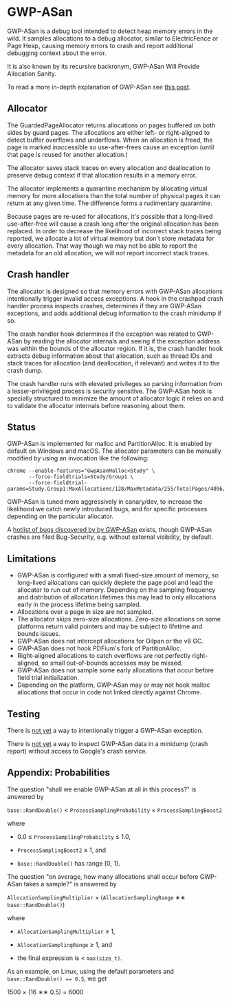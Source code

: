 # GWP-ASan

GWP-ASan is a debug tool intended to detect heap memory errors in the wild. It
samples allocations to a debug allocator, similar to ElectricFence or Page Heap,
causing memory errors to crash and report additional debugging context about
the error.

It is also known by its recursive backronym, GWP-ASan Will Provide Allocation
Sanity.

To read a more in-depth explanation of GWP-ASan see [this post](https://sites.google.com/a/chromium.org/dev/Home/chromium-security/articles/gwp-asan).

## Allocator

The GuardedPageAllocator returns allocations on pages buffered on both sides by
guard pages. The allocations are either left- or right-aligned to detect buffer
overflows and underflows. When an allocation is freed, the page is marked
inaccessible so use-after-frees cause an exception (until that page is reused
for another allocation.)

The allocator saves stack traces on every allocation and deallocation to
preserve debug context if that allocation results in a memory error.

The allocator implements a quarantine mechanism by allocating virtual memory for
more allocations than the total number of physical pages it can return at any
given time. The difference forms a rudimentary quarantine.

Because pages are re-used for allocations, it's possible that a long-lived
use-after-free will cause a crash long after the original allocation has been
replaced. In order to decrease the likelihood of incorrect stack traces being
reported, we allocate a lot of virtual memory but don't store metadata for every
allocation. That way though we may not be able to report the metadata for an old
allocation, we will not report incorrect stack traces.

## Crash handler

The allocator is designed so that memory errors with GWP-ASan allocations
intentionally trigger invalid access exceptions. A hook in the crashpad crash
handler process inspects crashes, determines if they are GWP-ASan exceptions,
and adds additional debug information to the crash minidump if so.

The crash handler hook determines if the exception was related to GWP-ASan by
reading the allocator internals and seeing if the exception address was within
the bounds of the allocator region. If it is, the crash handler hook extracts
debug information about that allocation, such as thread IDs and stack traces
for allocation (and deallocation, if relevant) and writes it to the crash dump.

The crash handler runs with elevated privileges so parsing information from a
lesser-privileged process is security sensitive. The GWP-ASan hook is specially
structured to minimize the amount of allocator logic it relies on and to
validate the allocator internals before reasoning about them.

## Status

GWP-ASan is implemented for malloc and PartitionAlloc. It is enabled by default
on Windows and macOS. The allocator parameters can be manually modified by using
an invocation like the following:

```shell
chrome --enable-features="GwpAsanMalloc<Study" \
       --force-fieldtrials=Study/Group1 \
       --force-fieldtrial-params=Study.Group1:MaxAllocations/128/MaxMetadata/255/TotalPages/4096/AllocationSamplingFrequency/1000/ProcessSamplingProbability/1.0
```

GWP-ASan is tuned more aggressively in canary/dev, to increase the likelihood we
catch newly introduced bugs, and for specific processes depending on the
particular allocator.

A [hotlist of bugs discovered by by GWP-ASan](https://bugs.chromium.org/p/chromium/issues/list?can=1&q=Hotlist%3DGWP-ASan)
exists, though GWP-ASan crashes are filed Bug-Security, e.g. without external
visibility, by default.

## Limitations

- GWP-ASan is configured with a small fixed-size amount of memory, so
  long-lived allocations can quickly deplete the page pool and lead the
  allocator to run out of memory. Depending on the sampling frequency and
  distribution of allocation lifetimes this may lead to only allocations early
  in the process lifetime being sampled.
- Allocations over a page in size are not sampled.
- The allocator skips zero-size allocations. Zero-size allocations on some
  platforms return valid pointers and may be subject to lifetime and bounds
  issues.
- GWP-ASan does not intercept allocations for Oilpan or the v8 GC.
- GWP-ASan does not hook PDFium's fork of PartitionAlloc.
- Right-aligned allocations to catch overflows are not perfectly right-aligned,
  so small out-of-bounds accesses may be missed.
- GWP-ASan does not sample some early allocations that occur before field trial
  initialization.
- Depending on the platform, GWP-ASan may or may not hook malloc allocations
  that occur in code not linked directly against Chrome.

## Testing

There is [not yet](https://crbug.com/910751) a way to intentionally trigger a
GWP-ASan exception.

There is [not yet](https://crbug.com/910749) a way to inspect GWP-ASan data in
a minidump (crash report) without access to Google's crash service.

## Appendix: Probabilities

The question "shall we enable GWP-ASan at all in this process?" is
answered by

`base::RandDouble()` &lt; `ProcessSamplingProbability` &times;
`ProcessSamplingBoost2`

where

*   0.0 &le; `ProcessSamplingProbability` &le; 1.0,

*   `ProcessSamplingBoost2` &ge; 1, and

*   `base::RandDouble()` has range [0, 1).

The question "on average, how many allocations shall occur before
GWP-ASan takes a sample?" is answered by

`AllocationSamplingMultiplier` &times; (`AllocationSamplingRange`
&lowast;&lowast; `base::RandDouble()`)

where

*   `AllocationSamplingMultiplier` &ge; 1,

*   `AllocationSamplingRange` &ge; 1, and

*   the final expression is &lt; `max(size_t)`.

As an example, on Linux, using the default parameters and
`base::RandDouble() == 0.5`, we get

1500 &times; (16 &lowast;&lowast; 0.5) = 6000

